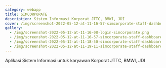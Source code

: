 ```yaml
---
category: webapp
title: SIMCORPORATE
description: Sistem Informasi Korporat JTTC, BMWI, JDI
cover: /img/screenshot-2022-05-12-at-11-16-57-simcorporate-staff-dashboard.png
gallery:
  - /img/screenshot-2022-05-12-at-11-16-08-login-simcorporate.png
  - /img/screenshot-2022-05-12-at-11-16-57-simcorporate-staff-dashboard.png
  - /img/screenshot-2022-05-12-at-11-18-50-simcorporate-staff-dashboard.png
  - /img/screenshot-2022-05-12-at-11-19-11-simcorporate-staff-dashboard.png
---
```

Aplikasi Sistem Informasi untuk karyawan Korporat JTTC, BMWI, JDI